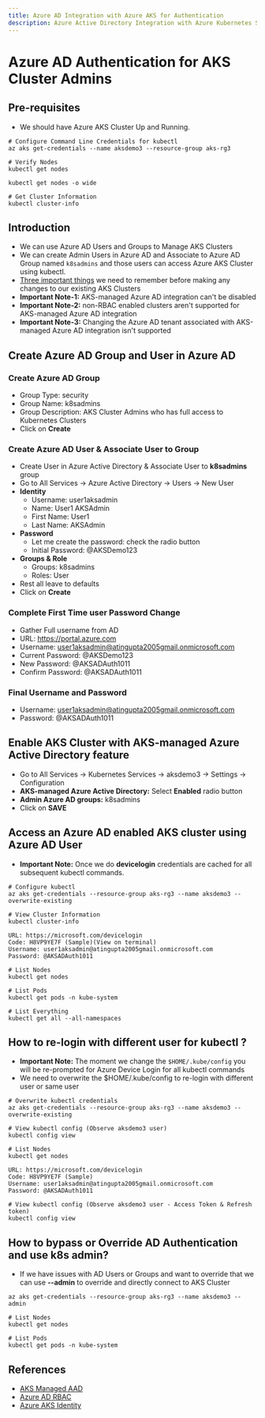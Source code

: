```yaml
---
title: Azure AD Integration with Azure AKS for Authentication
description: Azure Active Directory Integration with Azure Kubernetes Service Cluster Admins
---
```


# Azure AD Authentication for AKS Cluster Admins

## Pre-requisites
- We should have Azure AKS Cluster Up and Running.
```
# Configure Command Line Credentials for kubectl
az aks get-credentials --name aksdemo3 --resource-group aks-rg3
```
```
# Verify Nodes
kubectl get nodes
```
```
kubectl get nodes -o wide
```
```
# Get Cluster Information
kubectl cluster-info
```

## Introduction
- We can use Azure AD Users and Groups to Manage AKS Clusters
- We can create Admin Users in Azure AD and Associate to Azure AD Group named `k8sadmins` and those users can access Azure AKS Cluster using kubectl.
- [Three important things](https://docs.microsoft.com/en-us/azure/aks/managed-aad#limitations) we need to remember before making any changes to our existing AKS Clusters
- **Important Note-1:** AKS-managed Azure AD integration can't be disabled
- **Important Note-2:** non-RBAC enabled clusters aren't supported for AKS-managed Azure AD integration
- **Important Note-3:** Changing the Azure AD tenant associated with AKS-managed Azure AD integration isn't supported


## Create Azure AD Group and User in Azure AD
### Create Azure AD Group
- Group Type: security
- Group Name: k8sadmins
- Group Description: AKS Cluster Admins who has full access to Kubernetes Clusters
- Click on **Create**

### Create Azure AD User & Associate User to Group
- Create User in Azure Active Directory &  Associate User to **k8sadmins** group
- Go to All Services -> Azure Active Directory -> Users -> New User
- **Identity**
  - Username: user1aksadmin
  - Name: User1 AKSAdmin
  - First Name: User1
  - Last Name: AKSAdmin
- **Password**
  - Let me create the password: check the radio button
  - Initial Password: @AKSDemo123
- **Groups & Role**
  - Groups: k8sadmins
  - Roles: User
- Rest all leave to defaults
- Click on **Create**

### Complete First Time user Password Change
- Gather Full username from AD
- URL: https://portal.azure.com
- Username: user1aksadmin@atingupta2005gmail.onmicrosoft.com
- Current Password: @AKSDemo123
- New Password: @AKSADAuth1011
- Confirm Password: @AKSADAuth1011

### Final Username and Password
- Username: user1aksadmin@atingupta2005gmail.onmicrosoft.com
- Password: @AKSADAuth1011


## Enable AKS Cluster with AKS-managed Azure Active Directory feature
- Go to All Services -> Kubernetes Services -> aksdemo3 -> Settings -> Configuration
- **AKS-managed Azure Active Directory:** Select **Enabled** radio button
- **Admin Azure AD groups:** k8sadmins
- Click on **SAVE**


## Access an Azure AD enabled AKS cluster using Azure AD User
- **Important Note:** Once we do **devicelogin** credentials are cached for all subsequent kubectl commands.
```
# Configure kubectl
az aks get-credentials --resource-group aks-rg3 --name aksdemo3 --overwrite-existing
```
```
# View Cluster Information
kubectl cluster-info
```
```
URL: https://microsoft.com/devicelogin
Code: H8VP9YE7F (Sample)(View on terminal)
Username: user1aksadmin@atingupta2005gmail.onmicrosoft.com
Password: @AKSADAuth1011
```
```
# List Nodes
kubectl get nodes
```
```
# List Pods
kubectl get pods -n kube-system
```
```
# List Everything
kubectl get all --all-namespaces
```

## How to re-login with different user for kubectl ?
- **Important Note:** The moment we change the `$HOME/.kube/config` you will be re-prompted for Azure Device Login for all kubectl commands
- We need to overwrite the $HOME/.kube/config to re-login with different user or same user
```
# Overwrite kubectl credentials
az aks get-credentials --resource-group aks-rg3 --name aksdemo3 --overwrite-existing
```
```
# View kubectl config (Observe aksdemo3 user)
kubectl config view
```
```
# List Nodes
kubectl get nodes
```
```
URL: https://microsoft.com/devicelogin
Code: H8VP9YE7F (Sample)
Username: user1aksadmin@atingupta2005gmail.onmicrosoft.com
Password: @AKSADAuth1011
```
```
# View kubectl config (Observe aksdemo3 user - Access Token & Refresh token)
kubectl config view
```

## How to bypass or Override AD Authentication and use k8s admin?
- If we have issues with AD Users or Groups and want to override that we can use **--admin** to override and directly connect to AKS Cluster
```
az aks get-credentials --resource-group aks-rg3 --name aksdemo3 --admin
```
```
# List Nodes
kubectl get nodes
```
```
# List Pods
kubectl get pods -n kube-system
```

## References
- [AKS Managed AAD](https://docs.microsoft.com/en-us/azure/aks/managed-aad)
- [Azure AD RBAC](https://docs.microsoft.com/en-us/azure/aks/azure-ad-rbac)
- [Azure AKS Identity](https://docs.microsoft.com/en-us/azure/aks/concepts-identity)
